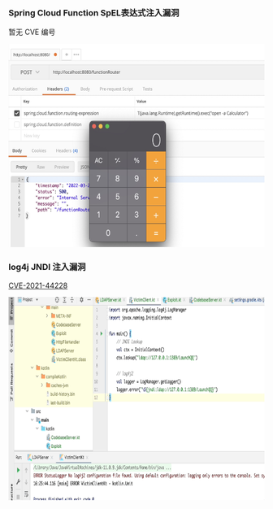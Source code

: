 ### Spring Cloud Function SpEL表达式注入漏洞

暂无 CVE 编号

<p align="center">
    <img height="400" src="./pics/RCE-SpEL.jpeg"/> 
</p>

### log4j JNDI 注入漏洞

[CVE-2021-44228](https://www.cvedetails.com/cve/CVE-2021-44228/)

<p align="center">
    <img height="400" src="./pics/log4j.gif"/> 
</p>